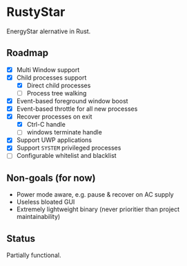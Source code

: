 # RustyStar

EnergyStar alernative in Rust.

## Roadmap

- [x] Multi Window support
- [x] Child processes support
  - [x] Direct child processes
  - [ ] Process tree walking
- [x] Event-based foreground window boost
- [x] Event-based throttle for all new processes
- [x] Recover processes on exit
  - [x] Ctrl-C handle
  - [ ] windows terminate handle
- [x] Support UWP applications
- [x] Support `SYSTEM` privileged processes
- [ ] Configurable whitelist and blacklist

## Non-goals (for now)

- Power mode aware, e.g. pause & recover on AC supply
- Useless bloated GUI
- Extremely lightweight binary (never prioritier than project maintainability)

## Status

Partially functional.
